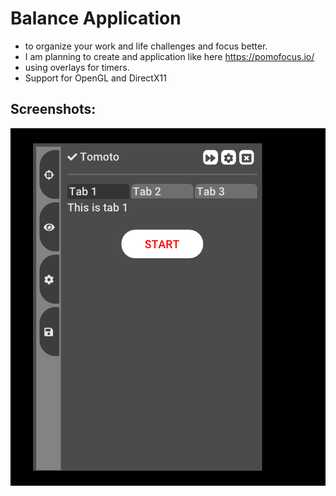 # Balance Application 
- to organize your work and life challenges and focus better.
- I am planning to create and application like here https://pomofocus.io/
- using overlays for timers.
- Support for OpenGL and DirectX11

## Screenshots:
![image](https://github.com/tolgayilmaz86/BalanceImGuiApp/blob/main/images/app_ss.png)
